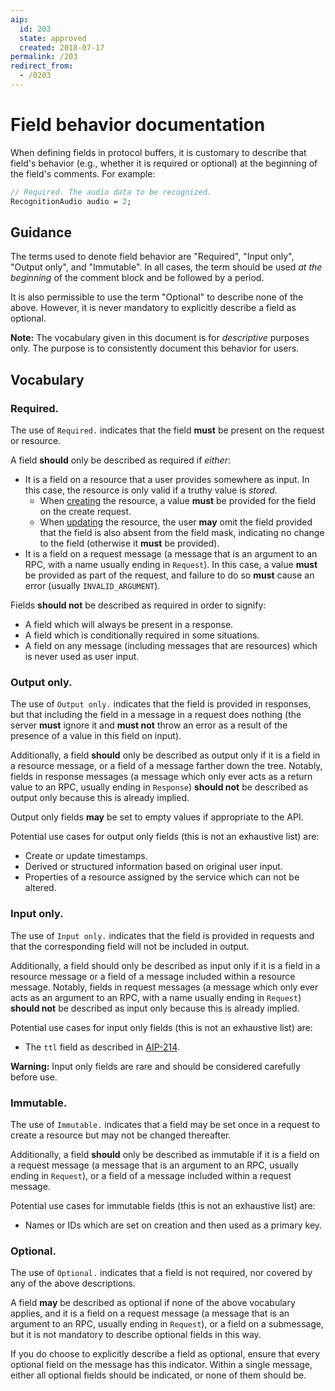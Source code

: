 ```yaml
---
aip:
  id: 203
  state: approved
  created: 2018-07-17
permalink: /203
redirect_from:
  - /0203
---
```


# Field behavior documentation

When defining fields in protocol buffers, it is customary to describe that
field's behavior (e.g., whether it is required or optional) at the beginning of
the field's comments. For example:

```proto
// Required. The audio data to be recognized.
RecognitionAudio audio = 2;
```

## Guidance

The terms used to denote field behavior are "Required", "Input only", "Output
only", and "Immutable". In all cases, the term should be used _at the
beginning_ of the comment block and be followed by a period.

It is also permissible to use the term "Optional" to describe none of the
above. However, it is never mandatory to explicitly describe a field as
optional.

**Note:** The vocabulary given in this document is for _descriptive_ purposes
only. The purpose is to consistently document this behavior for users.

## Vocabulary

### Required.

The use of `Required.` indicates that the field **must** be present on the
request or resource.

A field **should** only be described as required if _either_:

- It is a field on a resource that a user provides somewhere as input. In this
  case, the resource is only valid if a truthy value is _stored_.
  - When [creating][aip-133] the resource, a value **must** be provided for the
    field on the create request.
  - When [updating][aip-134] the resource, the user **may** omit the field
    provided that the field is also absent from the field mask, indicating no
    change to the field (otherwise it **must** be provided).
- It is a field on a request message (a message that is an argument to an RPC,
  with a name usually ending in `Request`). In this case, a value **must** be
  provided as part of the request, and failure to do so **must** cause an error
  (usually `INVALID_ARGUMENT`).

Fields **should not** be described as required in order to signify:

- A field which will always be present in a response.
- A field which is conditionally required in some situations.
- A field on any message (including messages that are resources) which is never
  used as user input.

### Output only.

The use of `Output only.` indicates that the field is provided in responses,
but that including the field in a message in a request does nothing (the server
**must** ignore it and **must not** throw an error as a result of the presence
of a value in this field on input).

Additionally, a field **should** only be described as output only if it is a
field in a resource message, or a field of a message farther down the tree.
Notably, fields in response messages (a message which only ever acts as a
return value to an RPC, usually ending in `Response`) **should not** be
described as output only because this is already implied.

Output only fields **may** be set to empty values if appropriate to the API.

Potential use cases for output only fields (this is not an exhaustive list)
are:

- Create or update timestamps.
- Derived or structured information based on original user input.
- Properties of a resource assigned by the service which can not be altered.

### Input only.

The use of `Input only.` indicates that the field is provided in requests and
that the corresponding field will not be included in output.

Additionally, a field should only be described as input only if it is a field
in a resource message or a field of a message included within a resource
message. Notably, fields in request messages (a message which only ever acts as
an argument to an RPC, with a name usually ending in `Request`) **should not**
be described as input only because this is already implied.

Potential use cases for input only fields (this is not an exhaustive list) are:

- The `ttl` field as described in [AIP-214][].

**Warning:** Input only fields are rare and should be considered carefully
before use.

### Immutable.

The use of `Immutable.` indicates that a field may be set once in a request to
create a resource but may not be changed thereafter.

Additionally, a field **should** only be described as immutable if it is a
field on a request message (a message that is an argument to an RPC, usually
ending in `Request`), or a field of a message included within a request
message.

Potential use cases for immutable fields (this is not an exhaustive list) are:

- Names or IDs which are set on creation and then used as a primary key.

### Optional.

The use of `Optional.` indicates that a field is not required, nor covered by
any of the above descriptions.

A field **may** be described as optional if none of the above vocabulary
applies, and it is a field on a request message (a message that is an argument
to an RPC, usually ending in `Request`), or a field on a submessage, but it is
not mandatory to describe optional fields in this way.

If you do choose to explicitly describe a field as optional, ensure that every
optional field on the message has this indicator. Within a single message,
either all optional fields should be indicated, or none of them should be.

[aip-133]: ./0133.md
[aip-134]: ./0134.md
[aip-214]: ./0214.md
